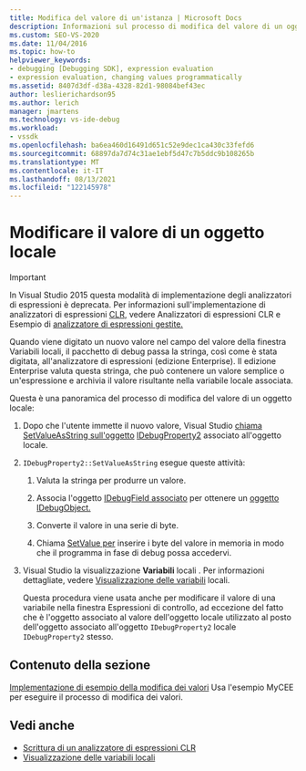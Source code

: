 ```yaml
---
title: Modifica del valore di un'istanza | Microsoft Docs
description: Informazioni sul processo di modifica del valore di un oggetto locale quando viene digitato un nuovo valore nel campo valore della finestra Variabili locali.
ms.custom: SEO-VS-2020
ms.date: 11/04/2016
ms.topic: how-to
helpviewer_keywords:
- debugging [Debugging SDK], expression evaluation
- expression evaluation, changing values programmatically
ms.assetid: 8407d3df-d38a-4328-82d1-98084bef43ec
author: leslierichardson95
ms.author: lerich
manager: jmartens
ms.technology: vs-ide-debug
ms.workload:
- vssdk
ms.openlocfilehash: ba6ea460d16491d651c52e9dec1ca430c33fefd6
ms.sourcegitcommit: 68897da7d74c31ae1ebf5d47c7b5ddc9b108265b
ms.translationtype: MT
ms.contentlocale: it-IT
ms.lasthandoff: 08/13/2021
ms.locfileid: "122145978"
---
```

# <a name="change-the-value-of-a-local"></a>Modificare il valore di un oggetto locale
> [!IMPORTANT]
> In Visual Studio 2015 questa modalità di implementazione degli analizzatori di espressioni è deprecata. Per informazioni sull'implementazione di analizzatori di espressioni [CLR,](https://github.com/Microsoft/ConcordExtensibilitySamples/wiki/CLR-Expression-Evaluators) vedere Analizzatori di espressioni CLR e Esempio di [analizzatore di espressioni gestite.](https://github.com/Microsoft/ConcordExtensibilitySamples/wiki/Managed-Expression-Evaluator-Sample)

 Quando viene digitato un nuovo valore  nel campo del valore della finestra Variabili locali, il pacchetto di debug passa la stringa, così come è stata digitata, all'analizzatore di espressioni (edizione Enterprise). Il edizione Enterprise valuta questa stringa, che può contenere un valore semplice o un'espressione e archivia il valore risultante nella variabile locale associata.

 Questa è una panoramica del processo di modifica del valore di un oggetto locale:

1. Dopo che l'utente immette il nuovo valore, Visual Studio [chiama SetValueAsString sull'oggetto](../../extensibility/debugger/reference/idebugproperty2-setvalueasstring.md) [IDebugProperty2](../../extensibility/debugger/reference/idebugproperty2.md) associato all'oggetto locale.

2. `IDebugProperty2::SetValueAsString` esegue queste attività:

   1. Valuta la stringa per produrre un valore.

   2. Associa l'oggetto [IDebugField associato](../../extensibility/debugger/reference/idebugfield.md) per ottenere un [oggetto IDebugObject.](../../extensibility/debugger/reference/idebugobject.md)

   3. Converte il valore in una serie di byte.

   4. Chiama [SetValue per](../../extensibility/debugger/reference/idebugobject-setvalue.md) inserire i byte del valore in memoria in modo che il programma in fase di debug possa accedervi.

3. Visual Studio la visualizzazione **Variabili** locali . Per informazioni dettagliate, vedere [Visualizzazione delle variabili](../../extensibility/debugger/displaying-locals.md) locali.

   Questa procedura viene usata anche per modificare  il valore di una variabile nella finestra Espressioni di controllo, ad eccezione del fatto che è l'oggetto associato al valore dell'oggetto locale utilizzato al posto dell'oggetto associato all'oggetto `IDebugProperty2` locale `IDebugProperty2` stesso.

## <a name="in-this-section"></a>Contenuto della sezione
 [Implementazione di esempio della modifica dei valori](../../extensibility/debugger/sample-implementation-of-changing-values.md) Usa l'esempio MyCEE per eseguire il processo di modifica dei valori.

## <a name="see-also"></a>Vedi anche
- [Scrittura di un analizzatore di espressioni CLR](../../extensibility/debugger/writing-a-common-language-runtime-expression-evaluator.md)
- [Visualizzazione delle variabili locali](../../extensibility/debugger/displaying-locals.md)
